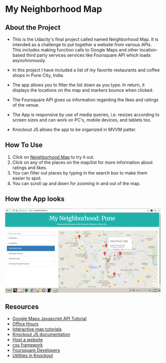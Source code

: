 # My Neighborhood Map
## About the Project
- This is the Udacity's final project called named Neighborhood Map. It is intended as a challenge to put together a website from various APIs. This includes making function calls to Google Maps and other location-based third party services services like Foursquare API which loads asynchronously. 

- In this project I have included  a list of my favorite restaurants and coffee shops in Pune City, India.

- The app allows you to filter the list down as you type. In return, it displays the locations on the map and markers bounce when clicked.

- The Foursquare API gives us information regarding the likes and ratings of the venue.

- The App is responsive by use of media queries, i.e. resizes according to screen sizes and can work on PC's, mobile devices, and tablets too. 

- Knockout JS allows the app to be organized in MVVM patter. 

## How To Use
1. Click on [Neighborhood Map](https://sagarj590.github.io) to try it out.
2. Click on any of the places on the map/list for more information about ratings and likes.
3. You can filter out places by typing in the search box to make them easier to spot.
4. You can scroll up and down for zooming in and out of the map.
## How the App looks
![screenshot](/images/screenshot.png)

## Resources
- [Google Maps Javascript API Tutorial](https://www.youtube.com/watch?v=Zxf1mnP5zcw)
- [Office Hours](https://plus.google.com/u/0/events/cb3105iclo5391h3bfg805m9k3k?authkey=CKG-_pG1hN_cmwE)
- [Interactive map tutorials](https://www.youtube.com/watch?v=Cun6bRcPRcs&index=2&list=PLgGbWId6zgaXFR4SW_3qJ55cxmEqRNIzx)
- [Knockout JS documentation](http://knockoutjs.com/documentation/introduction.html)
- [Host a website](https://www.youtube.com/watch?v=3jt-J4Rc__M)
- [css framework](http://getskeleton.com/)
- [Foursquare Developers](https://developer.foursquare.com/)
- [Utilities in Knockout](http://www.knockmeout.net/2011/04/utility-functions-in-knockoutjs.html)
